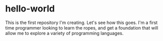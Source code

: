 # hello-world
This is the first repository I'm creating. Let's see how this goes. 
I'm a first time programmer looking to learn the ropes, and get a foundation that will allow me to explore a variety of programming languages. 
